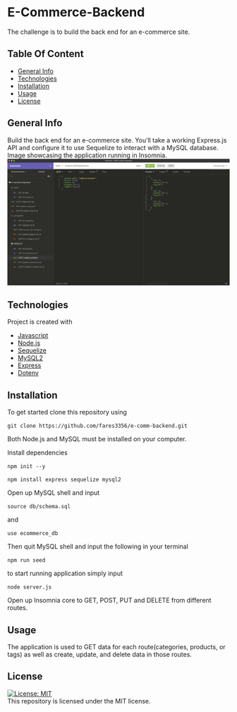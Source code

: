 # E-Commerce-Backend

The challenge is to build the back end for an e-commerce site.

## Table Of Content

- [General Info](#general-info)
- [Technologies](#technologies)
- [Installation](#installation)
- [Usage](#usage)
- [License](#license)

## General Info

Build the back end for an e-commerce site. You’ll take a working Express.js API and configure it to use Sequelize to interact with a MySQL database.<br>
Image showcasing the application running in Insomnia.
<img src=./assets/one.png>

## Technologies

Project is created with

- [Javascript](https://www.javascript.com/)
- [Node.js](https://nodejs.org/en/)
- [Sequelize](https://www.npmjs.com/package/sequelize)
- [MySQL2](https://www.npmjs.com/package/mysql2)
- [Express](https://www.npmjs.com/package/express)
- [Dotenv](https://www.npmjs.com/package/dotenv)

## Installation

To get started clone this repository using
<br>

```terminal
git clone https://github.com/fares3356/e-comm-backend.git
```

Both Node.js and MySQL must be installed on your computer.

Install dependencies

```terminal
npm init --y
```

```terminal
npm install express sequelize mysql2
```

Open up MySQL shell and input

```terminal
source db/schema.sql
```

and

```terminal
use ecommerce_db
```

Then quit MySQL shell and input the following in your terminal

```terminal
npm run seed
```

to start running application simply input

```terminal
node server.js
```

Open up Insomnia core to GET, POST, PUT and DELETE from different routes.

## Usage

The application is used to GET data for each route(categories, products, or tags) as well as create, update, and delete data in those routes.

## License

[![License: MIT](https://img.shields.io/badge/License-MIT-yellow.svg)](https://opensource.org/licenses/MIT)
<br>
This repository is licensed under the MIT license.
